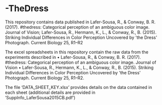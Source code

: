 # -TheDress
This repository contains data published in Lafer-Sousa, R., &amp; Conway, B. R. (2017). #thedress: Categorical perception of an ambiguous color image. Journal of Vision; Lafer-Sousa, R., Hermann, K., L., &amp; Conway, R., B. (2015). Striking Individual Differences in Color Perception Uncovered by 'the Dress' Photograph. Current Biology 25, R1–R2

The excel spreadsheets in this repository contain the raw data from the experiments described in 
•	Lafer-Sousa, R., & Conway, B. R. (2017). #thedress: Categorical perception of an ambiguous color image. Journal of Vision
•	Lafer-Sousa, R., Hermann, K., L., & Conway, R., B. (2015). Striking Individual Differences in Color Perception Uncovered by 'the Dress' Photograph. Current Biology 25, R1–R2.

The file ‘DATA_SHEET_KEY.xlsx’ provides details on the data contained in each sheet (additional details are provided in ‘SuppInfo_LaferSousa2015CB.pdf’)
